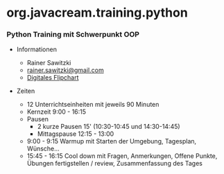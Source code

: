 # org.javacream.training.python
### Python Training mit Schwerpunkt OOP

* Informationen
  * Rainer Sawitzki
  * rainer.sawitzki@gmail.com
  * [Digitales Flipchart](https://docs.google.com/presentation/d/1qQMw0JE7lV_NHHWDb_9Xr4eWyzMuTOjtX5LrSSTB0ek/edit?usp=sharing)

* Zeiten
  * 12 Unterrichtseinheiten mit jeweils 90 Minuten
  * Kernzeit 9:00 - 16:15
  * Pausen
    * 2 kurze Pausen 15' (10:30-10:45 und 14:30-14:45)
    * Mittagspause 12:15 - 13:00  
  * 9:00 - 9:15 Warmup mit Starten der Umgebung, Tagesplan, Wünsche...
  * 15:45 - 16:15 Cool down mit Fragen, Anmerkungen, Offene Punkte, Übungen fertigstellen / review, Zusammenfassung des Tages
